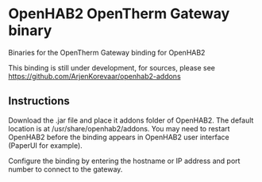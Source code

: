 # OpenHAB2 OpenTherm Gateway binary
Binaries for the OpenTherm Gateway binding for OpenHAB2

This binding is still under development, for sources, please see https://github.com/ArjenKorevaar/openhab2-addons

## Instructions
Download the .jar file and place it addons folder of OpenHAB2. The default location is at /usr/share/openhab2/addons. You may need to restart OpenHAB2 before the binding appears in OpenHAB2 user interface (PaperUI for example).

Configure the binding by entering the hostname or IP address and port number to connect to the gateway.
